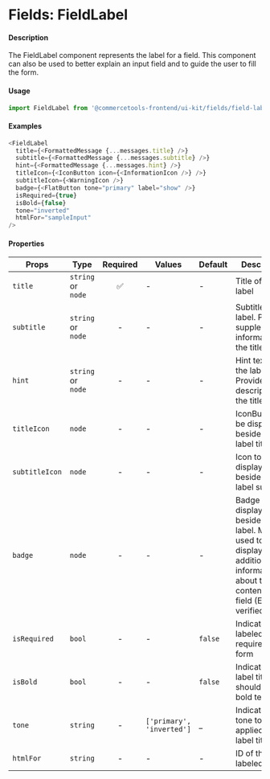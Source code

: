 # Fields: FieldLabel

#### Description

The FieldLabel component represents the label for a field. This component can also be used to better explain an input field and to guide the user to fill the form.

#### Usage

```js
import FieldLabel from '@commercetools-frontend/ui-kit/fields/field-label';
```

#### Examples

```js
<FieldLabel
  title={<FormattedMessage {...messages.title} />}
  subtitle={<FormattedMessage {...messages.subtitle} />}
  hint={<FormattedMessage {...messages.hint} />}
  titleIcon={<IconButton icon={<InformationIcon />} />}
  subtitleIcon={<WarningIcon />}
  badge={<FlatButton tone="primary" label="show" />}
  isRequired={true}
  isBold={false}
  tone="inverted"
  htmlFor="sampleInput"
/>
```

#### Properties

| Props          | Type               | Required | Values                    | Default | Description                                                                                                                                 |
| -------------- | ------------------ | :------: | ------------------------- | ------- | ------------------------------------------------------------------------------------------------------------------------------------------- |
| `title`        | `string` or `node` |    ✅    | -                         | -       | Title of the label                                                                                                                          |
| `subtitle`     | `string` or `node` |    -     | -                         | -       | Subtitle for the label. Provides supplementary information for the title.                                                                   |
| `hint`         | `string` or `node` |    -     | -                         | -       | Hint text for the label. Provides a description for the title.                                                                              |
| `titleIcon`    | `node`             |    -     | -                         | -       | IconButton to be displayed beside the label title                                                                                           |
| `subtitleIcon` | `node`             |    -     | -                         | -       | Icon to be displayed beside the label subtitle                                                                                              |
| `badge`        | `node`             |    -     | -                         | -       | Badge to be displayed beside the label. Might be used to display additional information about the content of the field (E.g verified email) |
| `isRequired`   | `bool`             |    -     | -                         | `false` | Indicates if the labeled field is required in a form                                                                                        |  |
| `isBold`       | `bool`             |    -     | -                         | `false` | Indicates if the label title should be in bold text                                                                                         |
| `tone`         | `string`           |    -     | `['primary', 'inverted']` | \_      | Indicates the tone to be applied to the label title                                                                                         |
| `htmlFor`      | `string`           |    -     | -                         | -       | ID of the labeled input                                                                                                                     |
